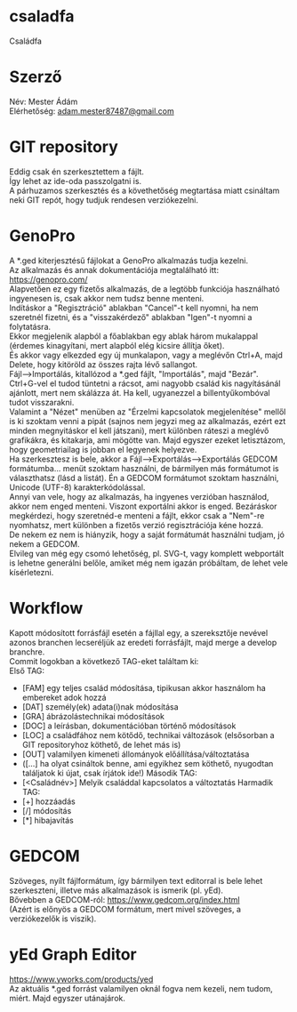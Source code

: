 # csaladfa
Családfa
# Szerző
Név: Mester Ádám  
Elérhetőség: adam.mester87487@gmail.com
# GIT repository
Eddig csak én szerkesztettem a fájlt.  
Így lehet az ide-oda passzolgatni is.  
A párhuzamos szerkesztés és a követhetőség megtartása miatt csináltam neki GIT repót, hogy tudjuk rendesen verziókezelni.
# GenoPro
A \*.ged kiterjesztésű fájlokat a GenoPro alkalmazás tudja kezelni.  
Az alkalmazás és annak dokumentációja megtalálható itt: https://genopro.com/  
Alapvetően ez egy fizetős alkalmazás, de a legtöbb funkciója használható ingyenesen is, csak akkor nem tudsz benne menteni.  
Indításkor a "Regisztráció" ablakban "Cancel"-t kell nyomni, ha nem szeretnél fizetni, és a "visszakérdező" ablakban "Igen"-t nyomni a folytatásra.  
Ekkor megjelenik alapból a főablakban egy ablak három mukalappal (érdemes kinagyítani, mert alapból elég kicsire állítja őket).  
És akkor vagy elkezded egy új munkalapon, vagy a meglévőn Ctrl+A, majd Delete, hogy kitöröld az összes rajta lévő sallangot.  
Fájl-->Importálás, kitallózod a \*.ged fájlt, "Importálás", majd "Bezár".  
Ctrl+G-vel el tudod tüntetni a rácsot, ami nagyobb család kis nagyításánál ajánlott, mert nem skálázza át. Ha kell, ugyanezzel a billentyűkombóval tudot visszarakni.  
Valamint a "Nézet" menüben az "Érzelmi kapcsolatok megjelenítése" mellől is ki szoktam venni a pipát (sajnos nem jegyzi meg az alkalmazás, ezért ezt minden megnyitáskor el kell játszani), mert különben ráteszi a meglévő grafikákra, és kitakarja, ami mögötte van. Majd egyszer ezeket letisztázom, hogy geometriailag is jobban el legyenek helyezve.  
Ha szerkesztesz is bele, akkor a Fájl-->Exportálás-->Exportálás GEDCOM formátumba... menüt szoktam használni, de bármilyen más formátumot is választhatsz (lásd a listát). Én a GEDCOM formátumot szoktam használni, Unicode (UTF-8) karakterkódolással.  
Annyi van vele, hogy az alkalmazás, ha ingyenes verzióban használod, akkor nem enged menteni. Viszont exportálni akkor is enged. Bezáráskor megkérdezi, hogy szeretnéd-e menteni a fájlt, ekkor csak a "Nem"-re nyomhatsz, mert különben a fizetős verzió regisztrációja kéne hozzá.  
De nekem ez nem is hiányzik, hogy a saját formátumát használni tudjam, jó nekem a GEDCOM.  
Elvileg van még egy csomó lehetőség, pl. SVG-t, vagy komplett webportált is lehetne generálni belőle, amiket még nem igazán próbáltam, de lehet vele kísérletezni.
# Workflow
Kapott módosított forrásfájl esetén a fájllal egy, a szereksztője nevével azonos branchen lecseréljük az eredeti forrásfájlt, majd merge a develop branchre.  
Commit logokban a következő TAG-eket találtam ki:  
Első TAG:
- [FAM] egy teljes család módosítása, tipikusan akkor használom ha embereket adok hozzá
- [DAT] személy(ek) adata(i)nak módosítása
- [GRA] ábrázolástechnikai módosítások
- [DOC] a leírásban, dokumentációban történő módosítások
- [LOC] a családfához nem kötődő, technikai változások (elsősorban a GIT repositoryhoz köthető, de lehet más is)
- [OUT] valamilyen kimeneti állományok előállítása/változtatása
- ([...] ha olyat csináltok benne, ami egyikhez sem köthető, nyugodtan találjatok ki újat, csak írjátok ide!)
Második TAG:
- [<Családnév>] Melyik családdal kapcsolatos a változtatás
Harmadik TAG:
- [+] hozzáadás
- [/] módosítás
- [*] hibajavítás
# GEDCOM
Szöveges, nyílt fájlformátum, így bármilyen text editorral is bele lehet szerkeszteni, illetve más alkalmazások is ismerik (pl. yEd).  
Bővebben a GEDCOM-ról: https://www.gedcom.org/index.html  
(Azért is előnyös a GEDCOM formátum, mert mivel szöveges, a verziókezelők is viszik).
# yEd Graph Editor
https://www.yworks.com/products/yed  
Az aktuális \*.ged forrást valamilyen oknál fogva nem kezeli, nem tudom, miért. Majd egyszer utánajárok.